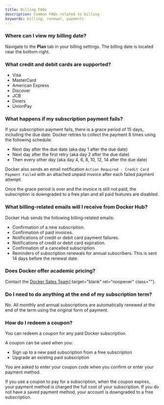 ```yaml
---
title: Billing FAQs
description: Common FAQs related to billing
keywords: billing, renewal, payments
---
```


### Where can I view my billing date?

Navigate to the **Plan** tab in your billing settings. The billing date is located near the bottom-right.

### What credit and debit cards are supported?

- Visa
- MasterCard
- American Express
- Discover
- JCB
- Diners
- UnionPay

### What happens if my subscription payment fails?

If your subscription payment fails, there is a grace period of 15 days, including the due date. Docker retries to collect the payment 8 times using the following schedule:

- Next day after the due date (aka day 1 after the due date)
- Next day after the first retry (aka day 2 after the due date)
- Then every other day (aka day 4, 6, 8, 10, 12, 14 after the due date)

Docker also sends an email notification `Action Required - Credit Card Payment Failed` with an attached unpaid invoice after each failed payment attempt. 

Once the grace period is over and the invoice is still not paid, the subscription is downgraded to a free plan and all paid features are disabled. 

### What billing-related emails will I receive from Docker Hub?

Docker Hub sends the following billing-related emails:

- Confirmation of a new subscription.
- Confirmation of paid invoices. 
- Notifications of credit or debit card payment failures. 
- Notifications of credit or debit card expiration. 
- Confirmation of a cancelled subscription 
- Reminders of subscription renewals for annual subscribers. This is sent 14 days before the renewal date. 

### Does Docker offer academic pricing?

Contact the [Docker Sales Team](https://www.docker.com/company/contact){:target="blank" rel="noopener" class=""}.

### Do I need to do anything at the end of my subscription term?

No. All monthly and annual subscriptions are automatically renewed at the end of the term using the original form of payment.

### How do I redeem a coupon?

You can redeem a coupon for any paid Docker subscription. 

A coupon can be used when you:
- Sign up to a new paid subscription from a free subscription
- Upgrade an existing paid subscription 

You are asked to enter your coupon code when you confirm or enter your payment method. 

If you use a coupon to pay for a subscription, when the coupon expires, your payment method is charged the full cost of your subscription. If you do not have a saved payment method, your account is downgraded to a free subscription. 
